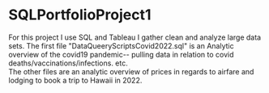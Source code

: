 # SQLPortfolioProject1
For this project I use SQL and Tableau I gather clean and analyze large data sets. The first file "DataQueeryScriptsCovid2022.sql" is an Analytic overview of the covid19 pandemic-- pulling data in relation to covid deaths/vaccinations/infections. etc.  
The other files are an analytic overview of prices in regards to airfare and lodging to book a trip to Hawaii in 2022.
